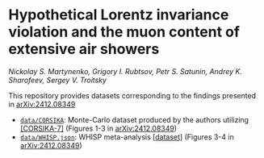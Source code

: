 # Hypothetical Lorentz invariance violation and the muon content of extensive air showers
*Nickolay S. Martynenko, Grigory I. Rubtsov, Petr S. Satunin, Andrey K. Sharofeev, Sergey V. Troitsky*

This repository provides datasets corresponding to the findings presented in [arXiv:2412.08349][0]

- [`data/CORSIKA`](data/CORSIKA): Monte-Carlo dataset produced by the authors utilizing [[CORSIKA-7]][2] (Figures 1-3 in [arXiv:2412.08349][0])
- [`data/WHISP.json`](data/WHISP.json): WHISP meta-analysis [[dataset]][1] (Figures 3-4 in [arXiv:2412.08349][0])


[0]: <https://arxiv.org/abs/2412.08349> "Extensive air showers (EAS), produced by cosmic rays in the atmosphere, serve as probes of particle interactions, providing access to energies and kinematical regimes beyond the reach of laboratory experiments. Measurements from multiple cosmic-ray detectors indicate a significant, yet unexplained, discrepancy between the observed muon content in EAS and that predicted by state-of-the-art interaction models, suggesting a need for refinements in our understanding of fundamental physics. Here we show that a tiny, experimentally allowed, violation of the Lorentz invariance (LIV) may result in the suppression of the number of electrons in EAS, leaving the muon number intact and explaining both the ''muon excess'' and its energy dependence. On the other hand, we use the lack of a much stronger discrepancy between EAS data and simulations to obtain strict constraints on the LIV scale. Future experimental tests of this LIV scenario are outlined."
[1]: <https://pos.sissa.it/444/466> "J. C. Arteaga Velazquez, 'A report by the WHISP working group on the combined analysis of muon data at cosmic-ray energies above&nbsp;1&nbsp;PeV', PoS ICRC2023, 466 (2023)"
[2]: <https://www.iap.kit.edu/corsika/70.php> "CORSIKA: A Monte Carlo Code to Simulate Extensive Air Showers"
